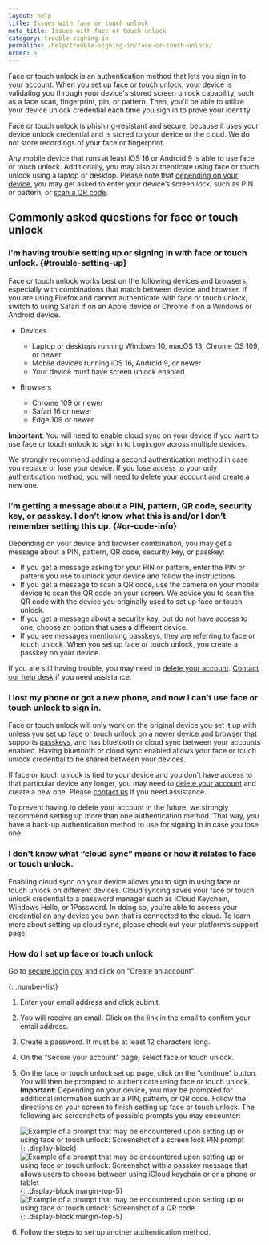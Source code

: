 ```yaml
---
layout: help
title: Issues with face or touch unlock
meta_title: Issues with face or touch unlock
category: trouble-signing-in
permalink: /help/trouble-signing-in/face-or-touch-unlock/
order: 5
---
```


Face or touch unlock is an authentication method that lets you sign in to your account. When you set up face or touch unlock, your device is validating you through your device's stored screen unlock capability, such as a face scan, fingerprint, pin, or pattern. Then, you'll be able to utilize your device unlock credential each time you sign in to prove your identity. 

Face or touch unlock is phishing-resistant and secure, because it uses your device unlock credential and is stored to your device or the cloud. We do not store recordings of your face or fingerprint.

Any mobile device that runs at least iOS 16 or Android 9 is able to use face or touch unlock. Additionally, you may also authenticate using face or touch unlock using a laptop or desktop. Please note that [depending on your device](#trouble-setting-up), you may get asked to enter your device’s screen lock, such as PIN or pattern, or [scan a QR code](#qr-code-info).


## Commonly asked questions for face or touch unlock

### I’m having trouble setting up or signing in with face or touch unlock. {#trouble-setting-up}

Face or touch unlock works best on the following devices and browsers, especially with combinations that match between device and browser. If you are using Firefox and cannot authenticate with face or touch unlock, switch to using Safari if on an Apple device or Chrome if on a Windows or Android device.

* Devices
    * Laptop or desktops running Windows 10, macOS 13, Chrome OS 109, or newer
    * Mobile devices running iOS 16, Android 9, or newer
    * Your device must have screen unlock enabled

* Browsers
    * Chrome 109 or newer
    * Safari 16 or newer
    * Edge 109 or newer 

**Important**: You will need to enable cloud sync on your device if you want to use face or touch unlock to sign in to Login.gov across multiple devices.

We strongly recommend adding a second authentication method in case you replace or lose your device. If you lose access to your only authentication method, you will need to delete your account and create a new one.

### I’m getting a message about a PIN, pattern, QR code, security key, or passkey. I don’t know what this is and/or I don’t remember setting this up. {#qr-code-info}

Depending on your device and browser combination, you may get a message about a PIN, pattern, QR code, security key, or passkey: 

* If you get a message asking for your PIN or pattern, enter the PIN or pattern you use to unlock your device and follow the instructions.
* If you get a message to scan a QR code, use the camera on your mobile device to scan the QR code on your screen. We advise you to scan the QR code with the device you originally used to set up face or touch unlock.
* If you get a message about a security key, but do not have access to one, choose an option that uses a different device.
* If you see messages mentioning passkeys, they are referring to face or touch unlock. When you set up face or touch unlock, you create a passkey on your device.

If you are still having trouble, you may need to [delete your account](/en/help/manage-your-account/delete-your-account/). [Contact our help desk](/en/contact/) if you need assistance.

### I lost my phone or got a new phone, and now I can’t use face or touch unlock to sign in.

Face or touch unlock will only work on the original device you set it up with unless you set up face or touch unlock on a newer device and browser that supports [passkeys](https://fidoalliance.org/passkeys/), and has bluetooth or cloud sync between your accounts enabled. Having bluetooth or cloud sync enabled allows your face or touch unlock credential to be shared between your devices.

If face or touch unlock is tied to your device and you don’t have access to that particular device any longer, you may need to [delete your account](/en/help/manage-your-account/delete-your-account/) and create a new one. Please [contact us](/en/contact/) if you need assistance.

To prevent having to delete your account in the future, we strongly recommend setting up more than one authentication method. That way, you have a back-up authentication method to use for signing in in case you lose one.

### I don’t know what “cloud sync” means or how it relates to face or touch unlock.

Enabling cloud sync on your device allows you to sign in using face or touch unlock on different devices. Cloud syncing saves your face or touch unlock credential to a password manager such as iCloud Keychain, Windows Hello, or 1Password. In doing so, you’re able to access your credential on any device you own that is connected to the cloud. To learn more about setting up cloud sync, please check out your platform’s support page.


### How do I set up face or touch unlock 

Go to [secure.login.gov](https://secure.login.gov/) and click on "Create an account".

{: .number-list}
1. Enter your email address and click submit.
2. You will receive an email. Click on the link in the email to confirm your email address.
3. Create a password. It must be at least 12 characters long.
4. On the “Secure your account” page, select face or touch unlock.
5. On the face or touch unlock set up page, click on the “continue” button. You will then be prompted to authenticate using face or touch unlock.
    **Important**: Depending on your device, you may be prompted for additional information such as a PIN, pattern, or QR code. Follow the directions on your screen to finish setting up face or touch unlock. The following are screenshots of possible prompts you may encounter:

    ![Example of a prompt that may be encountered upon setting up or using face or touch unlock: Screenshot of a screen lock PIN prompt](/assets/img/help/face-touch-unlock/android-screen-lock.png){: .display-block}
    ![Example of a prompt that may be encountered upon setting up or using face or touch unlock: Screenshot with a passkey message that allows users to choose between using iCloud keychain or or a phone or tablet](/assets/img/help/face-touch-unlock/iphone-screen-lock.png){: .display-block margin-top-5}
    ![Example of a prompt that may be encountered upon setting up or using face or touch unlock: Screenshot of a QR code](/assets/img/help/face-touch-unlock/passkey-screen-shot.png){: .display-block margin-top-5}
6. Follow the steps to set up another authentication method.

 

